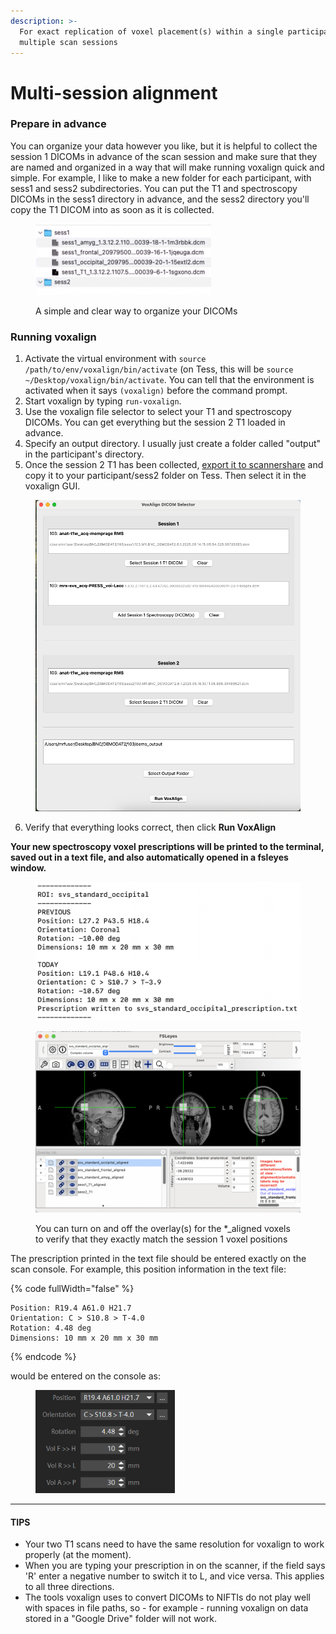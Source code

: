 ```yaml
---
description: >-
  For exact replication of voxel placement(s) within a single participant across
  multiple scan sessions
---
```


# Multi-session alignment

### Prepare in advance

You can organize your data however you like, but it is helpful to collect the session 1 DICOMs in advance of the scan session and make sure that they are named and organized in a way that will make running voxalign quick and simple. For example, I like to make a new folder for each participant, with sess1 and sess2 subdirectories. You can put the T1 and spectroscopy DICOMs in the sess1 directory in advance, and the sess2 directory you'll copy the T1 DICOM into as soon as it is collected.

<figure><img src="../../.gitbook/assets/Screenshot 2024-11-22 at 9.10.45 PM.png" alt="" width="281"><figcaption><p>A simple and clear way to organize your DICOMs</p></figcaption></figure>

### Running voxalign

1. Activate the virtual environment with `source /path/to/env/voxalign/bin/activate` (on Tess, this will be `source ~/Desktop/voxalign/bin/activate`. You can tell that the environment is activated when it says `(voxalign)` before the command prompt.&#x20;
2. Start voxalign by typing `run-voxalign`.
3. Use the voxalign file selector to select your T1 and spectroscopy DICOMs. You can get everything but the session 2 T1 loaded in advance.
4. Specify an output directory. I usually just create a folder called "output" in the participant's directory.&#x20;
5. Once the session 2 T1 has been collected, [export it to scannershare](../../mrf-guides/exporting-data-via-scannershare.md) and copy it to your participant/sess2 folder on Tess. Then select it in the voxalign GUI.

<figure><img src="../../.gitbook/assets/voxalign_gui.png" alt=""><figcaption></figcaption></figure>

6. Verify that everything looks correct, then click **Run VoxAlign**



**Your new spectroscopy voxel prescriptions will be printed to the terminal, saved out in a text file, and also automatically opened in a fsleyes window.**&#x20;

<figure><img src="../../.gitbook/assets/Screenshot 2024-11-22 at 9.28.07 PM.png" alt="" width="563"><figcaption></figcaption></figure>

<figure><img src="../../.gitbook/assets/fsleyes_window.png" alt=""><figcaption><p>You can turn on and off the overlay(s) for the *_aligned voxels to verify that they exactly match the session 1 voxel positions</p></figcaption></figure>

The prescription printed in the text file should be entered exactly on the scan console. For example, this position information in the text file:

{% code fullWidth="false" %}
```
Position: R19.4 A61.0 H21.7
Orientation: C > S10.8 > T-4.0
Rotation: 4.48 deg
Dimensions: 10 mm x 20 mm x 30 mm
```
{% endcode %}

would be entered on the console as:

<div align="left"><figure><img src="../../.gitbook/assets/unknown.png" alt=""><figcaption></figcaption></figure></div>

***

#### TIPS

* Your two T1 scans need to have the same resolution for voxalign to work properly (at the moment).
* When you are typing your prescription in on the scanner, if the field says 'R' enter a negative number to switch it to L, and vice versa. This applies to all three directions.
* The tools voxalign uses to convert DICOMs to NIFTIs do not play well with spaces in file paths, so - for example - running voxalign on data stored in a "Google Drive" folder will not work.
